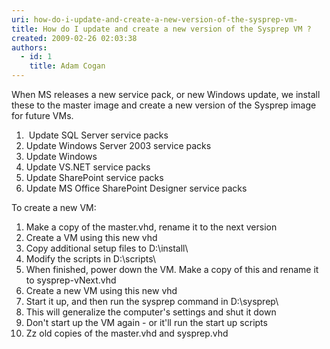 ```yaml
---
uri: how-do-i-update-and-create-a-new-version-of-the-sysprep-vm-
title: How do I update and create a new version of the Sysprep VM ?
created: 2009-02-26 02:03:38
authors:
  - id: 1
    title: Adam Cogan
---
```





<span class='intro'> When MS releases a new service pack, or new Windows update, we install these to the master image and create a new version of the Sysprep image for future VMs.  </span>

<ol><li>&#160;Update SQL Server service packs </li>
<li>Update Windows Server 2003 service packs </li>
<li>Update Windows </li>
<li>Update VS.NET service packs </li>
<li>Update SharePoint service packs </li>
<li>Update MS Office SharePoint Designer service packs </li></ol>
<p>To create a new VM&#58; </p>
<ol><li>Make a copy of the master.vhd, rename it to the next version </li>
<li>Create a VM using this new vhd </li>
<li>Copy additional setup files to D&#58;\install\ </li>
<li>Modify the scripts in D&#58;\scripts\ </li>
<li>When finished, power down the VM. Make a copy of this and rename it to sysprep-vNext.vhd </li>
<li>Create a new VM using this new vhd </li>
<li>Start it up, and then run the sysprep command in D&#58;\sysprep\ </li>
<li>This will generalize the computer's settings and shut it down </li>
<li>Don't start up the VM again - or it'll run the start up scripts </li>
<li>Zz old copies of the master.vhd and sysprep.vhd </li></ol>


